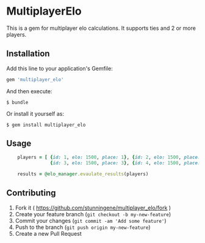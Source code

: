 # MultiplayerElo

This is a gem for multiplayer elo calculations.  It supports ties and 2 or more players.

## Installation

Add this line to your application's Gemfile:

```ruby
gem 'multiplayer_elo'
```

And then execute:

    $ bundle

Or install it yourself as:

    $ gem install multiplayer_elo

## Usage


```ruby
    players = [ {id: 1, elo: 1500, place: 1}, {id: 2, elo: 1500, place: 2}, 
                {id: 3, elo: 1500, place: 3}, {id: 4, elo: 1500, place: 4} ]

    results = @elo_manager.evaulate_results(players)
```

## Contributing

1. Fork it ( https://github.com/stunningene/multiplayer_elo/fork )
2. Create your feature branch (`git checkout -b my-new-feature`)
3. Commit your changes (`git commit -am 'Add some feature'`)
4. Push to the branch (`git push origin my-new-feature`)
5. Create a new Pull Request
